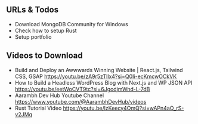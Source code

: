 ## URLs & Todos

* Download MongoDB Community for Windows
* Check how to setup Rust
* Setup portfolio


## Videos to Download

* Build and Deploy an Awwwards Winning Website | React.js, Tailwind CSS, GSAP
  https://youtu.be/zA9r5zTllx4?si=Q0Ii-ecKmcwOCkVK
* How to Build a Headless WordPress Blog with Next.js and WP JSON API
  https://youtu.be/eetWoCVT9tc?si=6JgodjmWnd-L-7dB
* Aarambh Dev Hub Youtube Channel
  https://www.youtube.com/@AarambhDevHub/videos
* Rust Tutorial Video
  https://youtu.be/lzKeecy4OmQ?si=wAPn4aO_rS-v2JMq